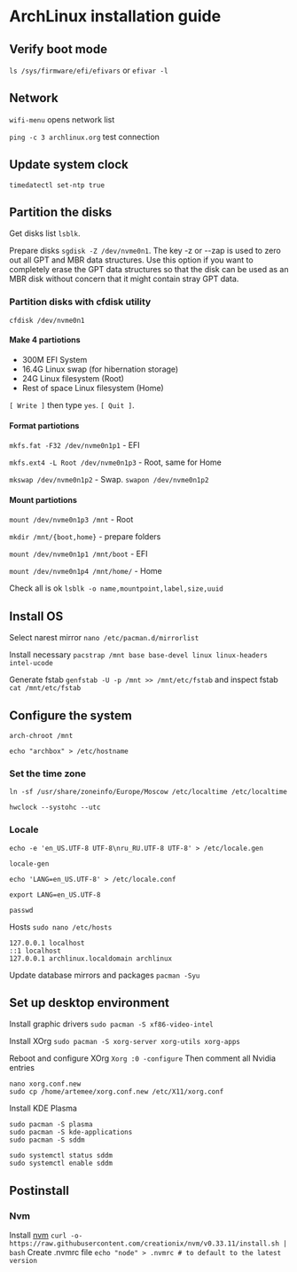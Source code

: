 # ArchLinux installation guide

## Verify boot mode

`ls /sys/firmware/efi/efivars` or `efivar -l`

## Network

`wifi-menu` opens network list

`ping -c 3 archlinux.org` test connection

## Update system clock

`timedatectl set-ntp true`

## Partition the disks

Get disks list `lsblk`.

Prepare disks `sgdisk -Z /dev/nvme0n1`. The key -z or --zap is used to zero out all GPT and MBR data structures. Use this option if you want to completely erase the GPT data structures so that the disk can be used as an MBR disk without concern that it might contain stray GPT data. 

### Partition disks with cfdisk utility

`cfdisk /dev/nvme0n1`

#### Make 4 partiotions 

* 300M EFI System
* 16.4G Linux swap (for hibernation storage)
* 24G Linux filesystem (Root)
* Rest of space Linux filesystem (Home)

`[ Write ]` then type `yes`. `[ Quit ]`.

#### Format partiotions

`mkfs.fat -F32 /dev/nvme0n1p1` - EFI

`mkfs.ext4 -L Root /dev/nvme0n1p3` - Root, same for Home

`mkswap /dev/nvme0n1p2` - Swap. `swapon /dev/nvme0n1p2`

#### Mount partiotions

`mount /dev/nvme0n1p3 /mnt` - Root

`mkdir /mnt/{boot,home}` - prepare folders

`mount /dev/nvme0n1p1 /mnt/boot` - EFI

`mount /dev/nvme0n1p4 /mnt/home/` - Home

Check all is ok `lsblk -o name,mountpoint,label,size,uuid`

## Install OS

Select narest mirror `nano /etc/pacman.d/mirrorlist`

Install necessary `pacstrap /mnt base base-devel linux linux-headers intel-ucode`

Generate fstab `genfstab -U -p /mnt >> /mnt/etc/fstab` and inspect fstab `cat /mnt/etc/fstab`

## Configure the system

`arch-chroot /mnt`

`echo "archbox" > /etc/hostname`

### Set the time zone

`ln -sf /usr/share/zoneinfo/Europe/Moscow /etc/localtime /etc/localtime`

`hwclock --systohc --utc`

### Locale

`echo -e 'en_US.UTF-8 UTF-8\nru_RU.UTF-8 UTF-8' > /etc/locale.gen`

`locale-gen`

`echo 'LANG=en_US.UTF-8' > /etc/locale.conf`

`export LANG=en_US.UTF-8`

`passwd`

Hosts `sudo nano /etc/hosts`

```
127.0.0.1 localhost
::1 localhost
127.0.0.1 archlinux.localdomain archlinux
```

Update database mirrors and packages `pacman -Syu` 

## Set up  desktop environment

Install graphic drivers `sudo pacman -S xf86-video-intel`

Install XOrg `sudo pacman -S xorg-server xorg-utils xorg-apps`

Reboot and configure XOrg `Xorg :0 -configure`
Then comment all Nvidia entries

```
nano xorg.conf.new 
sudo cp /home/artemee/xorg.conf.new /etc/X11/xorg.conf
```


Install KDE Plasma

```
sudo pacman -S plasma
sudo pacman -S kde-applications
sudo pacman -S sddm

sudo systemctl status sddm
sudo systemctl enable sddm
```

## Postinstall

### Nvm

Install [nvm](https://github.com/creationix/nvm) `curl -o- https://raw.githubusercontent.com/creationix/nvm/v0.33.11/install.sh | bash`
Create .nvmrc file `echo "node" > .nvmrc # to default to the latest version`
